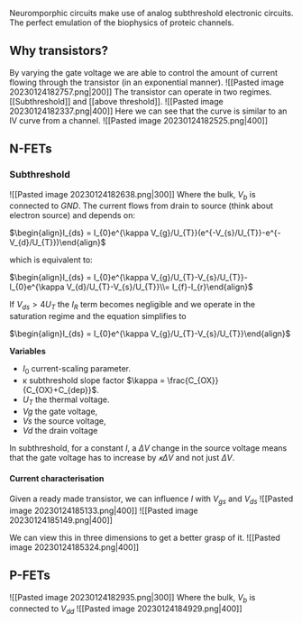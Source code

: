 Neuromporphic circuits make use of analog subthreshold electronic circuits. The perfect emulation of the biophysics of proteic channels.

## Why transistors?
By varying the gate voltage we are able to control the amount of current flowing through the transistor (in an exponential manner).
![[Pasted image 20230124182757.png|200]]
The transistor can operate in two regimes. [[Subthreshold]] and [[above threshold]]. 
![[Pasted image 20230124182337.png|400]]
Here we can see that the curve is similar to an IV curve from a channel.
	![[Pasted image 20230124182525.png|400]]

## N-FETs

### Subthreshold
![[Pasted image 20230124182638.png|300]]
Where the bulk, $V_{b}$ is connected to $GND$. The current flows from drain to source (think about electron source) and depends on:

$\begin{align}I_{ds} = I_{0}e^{\kappa V_{g}/U_{T}}(e^{-V_{s}/U_{T}}-e^{-V_{d}/U_{T}})\end{align}$

which is equivalent to:

$\begin{align}I_{ds} = I_{0}e^{\kappa V_{g}/U_{T}-V_{s}/U_{T}}-I_{0}e^{\kappa V_{d}/U_{T}-V_{s}/U_{T}}\\= I_{f}-I_{r}\end{align}$

If $V_{ds} > 4 U_{T}$ the $I_{R}$ term becomes negligible and we operate in the saturation regime and the equation simplifies to

$\begin{align}I_{ds} = I_{0}e^{\kappa V_{g}/U_{T}-V_{s}/U_{T}}\end{align}$

**Variables**
- $I_{0}$ current-scaling parameter. 
- κ subthreshold slope factor $\kappa = \frac{C_{OX}}{C_{OX}+C_{dep}}$. 
- $U_{T}$ the thermal voltage. 
- $Vg$ the gate voltage, 
- $Vs$ the source voltage, 
- $Vd$ the drain voltage

In subthreshold, for a constant $I$, a $ΔV$ change in the source voltage means that the gate voltage has to increase by $𝜅ΔV$ and not just $ΔV$.

#### Current characterisation
Given a ready made transistor, we can influence $I$ with $V_{gs}$ and $V_{ds}$ 
![[Pasted image 20230124185133.png|400]]
![[Pasted image 20230124185149.png|400]]

We can view this in three dimensions to get a better grasp of it.
![[Pasted image 20230124185324.png|400]]

## P-FETs
![[Pasted image 20230124182935.png|300]]
Where the bulk,  $V_{b}$ is connected to $V_{dd}$ 
![[Pasted image 20230124184929.png|400]]